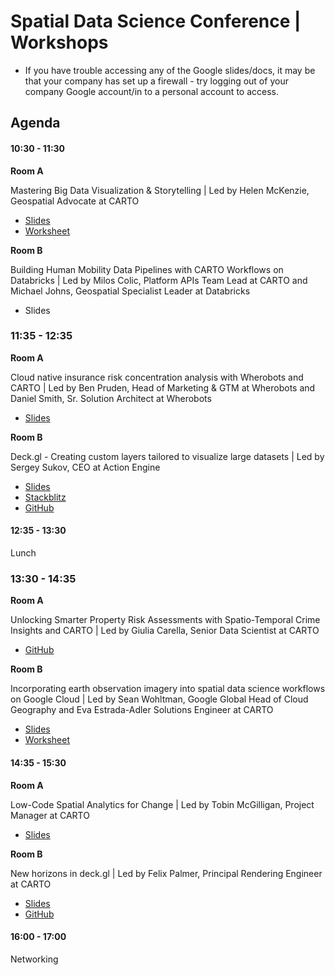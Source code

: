 # Spatial Data Science Conference | Workshops

* If you have trouble accessing any of the Google slides/docs, it may be that your company has set up a firewall - try logging out of your company Google account/in to a personal account to access.

## Agenda

#### 10:30 - 11:30

**Room A**

Mastering Big Data Visualization & Storytelling | Led by Helen McKenzie, Geospatial Advocate at CARTO 

  - [Slides](https://docs.google.com/presentation/d/1ND2q3M1O-Yfkj9xrAXxY0duenu1w3Tw5OkBJu1gE4Fc/edit#slide=id.g2f26ea78966_0_396)
  - [Worksheet](https://docs.google.com/document/d/12TmxoMbl-VZe-1oq_NoGIn5KD4Or-_1TnE4-heBxIhM/edit#heading=h.xkr4rehklzld)

**Room B**

Building Human Mobility Data Pipelines with CARTO Workflows on Databricks | Led by Milos Colic, Platform APIs Team Lead at CARTO and Michael Johns, Geospatial Specialist Leader at Databricks
  
  - Slides

### 11:35 - 12:35

**Room A**

Cloud native insurance risk concentration analysis with Wherobots and CARTO | Led by Ben Pruden, Head of Marketing & GTM at Wherobots and Daniel Smith, Sr. Solution Architect at Wherobots
- [Slides](https://docs.google.com/presentation/d/10XcfvhY7Kw37O-tR0bcSWcc0XxnTh0rKg6HWxMSmqNU/edit#slide=id.g2fb5eef1cb0_0_0)

**Room B**

Deck.gl - Creating custom layers tailored to visualize large datasets | Led by Sergey Sukov, CEO at Action Engine
- [Slides](https://drive.google.com/file/d/1cH5R9Qmy1cU_jtorED5O891b6H8UNfOf/view)
- [Stackblitz](https://stackblitz.com/github/ActionEngine/sdsc-workshop-2024/tree/main?file=main.js)
- [GitHub](https://github.com/ActionEngine/sdsc-workshop-2024)

#### 12:35 - 13:30

Lunch

### 13:30 - 14:35

**Room A**

Unlocking Smarter Property Risk Assessments with Spatio-Temporal Crime Insights and CARTO | Led by Giulia Carella, Senior Data Scientist at CARTO
- [GitHub](https://github.com/CartoDB/research-public/tree/master/sdsc24-ny-workshop)

**Room B**

Incorporating earth observation imagery into spatial data science workflows on Google Cloud | Led by Sean Wohltman, Google Global Head of Cloud Geography and Eva Estrada-Adler
Solutions Engineer at CARTO
- [Slides](https://docs.google.com/presentation/d/1kj48uw4pLkuz9qT7MOaVVu0sOq8zgcJlwu16y6TV2vE/edit#slide=id.g2d345e63f52_0_0)
- [Worksheet](https://docs.google.com/document/d/19DBDwyVxm91rW7vDLng0K8DoWfjQJFx6kYRnKFAt8GU/edit)

#### 14:35 - 15:30

**Room A**

Low-Code Spatial Analytics for Change | Led by Tobin McGilligan, Project Manager at CARTO
- [Slides](https://docs.google.com/presentation/d/11xMiYjKo2_Lu5CNtEblrfeXLfhH9OxQUzZGBbS42YPQ/edit?usp=sharing)

**Room B**

New horizons in deck.gl | Led by Felix Palmer, Principal Rendering Engineer at CARTO
- [Slides](https://docs.google.com/presentation/d/1VoIDHURYSv1-8sf4MVXEEyBBjOv0C0sxKPy2SqOOxwQ/edit#slide=id.g12b30b8a813_1_0)
- [GitHub](https://github.com/felixpalmer/sdsc-workshop-2024)

#### 16:00 - 17:00

Networking
